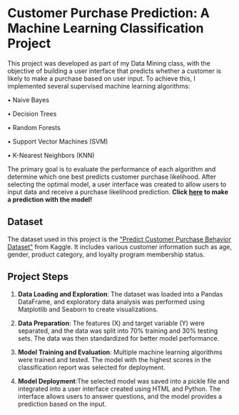 # Customer Purchase Prediction: A Machine Learning Classification Project

This project was developed as part of my Data Mining class, with the objective of building a user interface that predicts whether a customer is likely to make a purchase based on user input. To achieve this, I implemented several supervised machine learning algorithms:

•	Naive Bayes

•	Decision Trees

•	Random Forests

•	Support Vector Machines (SVM)

•	K-Nearest Neighbors (KNN)


The primary goal is to evaluate the performance of each algorithm and determine which one best predicts customer purchase likelihood. After selecting the optimal model, a user interface was created to allow users to input data and receive a purchase likelihood prediction. **Click [here](https://soniatavarez.pythonanywhere.com/classification) to make a prediction with the model!** 

## Dataset
The dataset used in this project is the ["Predict Customer Purchase Behavior Dataset"](https://www.kaggle.com/datasets/rabieelkharoua/predict-customer-purchase-behavior-dataset) from Kaggle. It includes various customer information such as age, gender, product category, and loyalty program membership status.

## Project Steps
1.	**Data Loading and Exploration**: The dataset was loaded into a Pandas DataFrame, and exploratory data analysis was performed using Matplotlib and Seaborn to create visualizations.

2.	**Data Preparation**: The features (X) and target variable (Y) were separated, and the data was split into 70% training and 30% testing sets. The data was then standardized for better model performance.

3.	**Model Training and Evaluation**: Multiple machine learning algorithms were trained and tested. The model with the highest scores in the classification report was selected for deployment.
4.	**Model Deployment**:The selected model was saved into a pickle file and integrated into a user interface created using HTML and Python. The interface allows users to answer questions, and the model provides a prediction based on the input.

